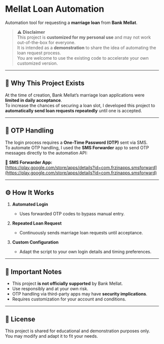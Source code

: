 # Mellat Loan Automation

Automation tool for requesting a **marriage loan** from **Bank Mellat**.

> ⚠ **Disclaimer**  
> This project is **customized for my personal use** and may not work out-of-the-box for everyone.  
> It is intended as a **demonstration** to share the idea of automating the loan request process.  
> You are welcome to use the existing code to accelerate your own customized version.

---

## 📌 Why This Project Exists

At the time of creation, Bank Mellat’s marriage loan applications were **limited in daily acceptance**.  
To increase the chances of securing a loan slot, I developed this project to **automatically send loan requests repeatedly** until one is accepted.

---

## 🔑 OTP Handling

The login process requires a **One-Time Password (OTP)** sent via SMS.  
To automate OTP handling, I used the **SMS Forwarder** app to send OTP messages directly to the automation API:

📱 **SMS Forwarder App:**  
[https://play.google.com/store/apps/details?id=com.frzinapps.smsforward](https://play.google.com/store/apps/details?id=com.frzinapps.smsforward)

---

## ⚙ How It Works

1. **Automated Login**
   - Uses forwarded OTP codes to bypass manual entry.
2. **Repeated Loan Request**
   - Continuously sends marriage loan requests until acceptance.

3. **Custom Configuration**
   - Adapt the script to your own login details and timing preferences.

---

## 🚨 Important Notes

- This project **is not officially supported** by Bank Mellat.
- Use responsibly and at your own risk.
- OTP handling via third-party apps may have **security implications**.
- Requires customization for your account and conditions.

---

## 📄 License

This project is shared for educational and demonstration purposes only.  
You may modify and adapt it to fit your needs.
